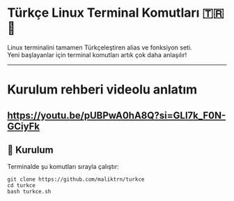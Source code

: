 # Türkçe Linux Terminal Komutları 🇹🇷🐧

Linux terminalini tamamen Türkçeleştiren alias ve fonksiyon seti.  
Yeni başlayanlar için terminal komutları artık çok daha anlaşılır!

---
# Kurulum rehberi videolu anlatım
https://youtu.be/pUBPwA0hA8Q?si=GLl7k_F0N-GCiyFk
---

## 🚀 Kurulum

Terminalde şu komutları sırayla çalıştır:

```
git clone https://github.com/maliktrn/turkce
cd turkce
bash turkce.sh

